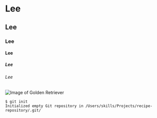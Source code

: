 # Lee
## Lee
### Lee
#### Lee
##### Lee
###### Lee

![Image of Golden Retriever](https://upload.wikimedia.org/wikipedia/commons/thumb/b/bd/Golden_Retriever_Dukedestiny01_drvd.jpg/220px-Golden_Retriever_Dukedestiny01_drvd.jpg)

```
$ git init
Initialized empty Git repository in /Users/skills/Projects/recipe-repository/.git/
```
